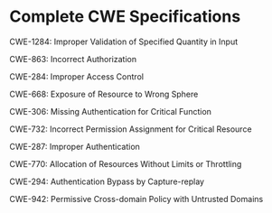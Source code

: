 

# Complete CWE Specifications

CWE-1284: Improper Validation of Specified Quantity in Input

CWE-863: Incorrect Authorization

CWE-284: Improper Access Control

CWE-668: Exposure of Resource to Wrong Sphere

CWE-306: Missing Authentication for Critical Function

CWE-732: Incorrect Permission Assignment for Critical Resource

CWE-287: Improper Authentication

CWE-770: Allocation of Resources Without Limits or Throttling

CWE-294: Authentication Bypass by Capture-replay

CWE-942: Permissive Cross-domain Policy with Untrusted Domains